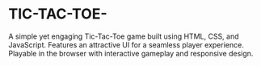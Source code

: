 # TIC-TAC-TOE-
A simple yet engaging Tic-Tac-Toe game built using HTML, CSS, and JavaScript. Features an attractive UI for a seamless player experience. Playable in the browser with interactive gameplay and responsive design.

